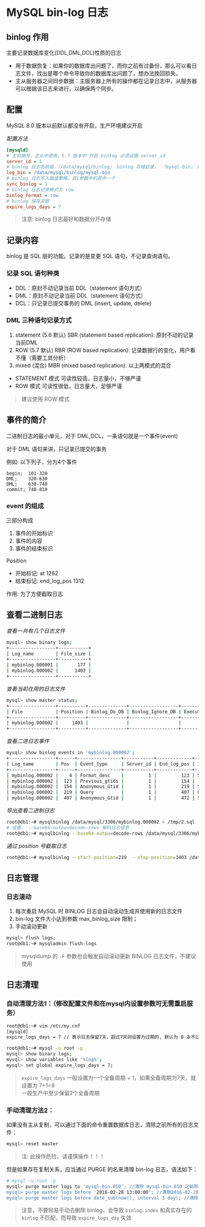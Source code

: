 # MySQL bin-log 日志


## binlog 作用

主要记录数据库变化(DDL,DML,DCL)性质的日志

- 用于数据恢复：如果你的数据库出问题了，而你之前有过备份，那么可以看日志文件，找出是哪个命令导致你的数据库出问题了，想办法挽回损失。
- 主从服务器之间同步数据：主服务器上所有的操作都在记录日志中，从服务器可以根据该日志来进行，以确保两个同步。

## 配置

MySQL 8.0 版本以前默认都没有开启，生产环境建议开启

*配置方法*

```ini
[mysqld]
# 主机编号，主从中使用，5.7 版本中 开启 binlog 必须设置 server_id
server_id = 1
# binlog 日志名前缀，『/data/mysql/binlog』 binlog 存储目录， 『mysql-bin』 binlog 文件名前缀，便如 mysql-bin.000001 mysql-bin.000002
log_bin = /data/mysql/binlog/mysql-bin
# binlog 日志写入磁盘策略，双1参数中的其中一个
sync_binlog = 1 
# binlog 日志记录格式为 row
binlog_format = row 
# binlog 保存天数
expire_logs_days = 7
```

> 注意: binlog 日志最好和数据分开存储

## 记录内容

binlog 是 SQL 层的功能。记录的是变更 SQL 语句，不记录查询语句。

### 记录 SQL 语句种类

- DDL：原封不动记录当前 DDL（statement 语句方式）
- DML：原封不动记录当前 DDL（statement 语句方式）
- DCL：只记录已提交事务的 DML (insert, update, delete)

### DML 三种语句记录方式

1. statement (5.6 默认) SBR (statement based replication): 原封不动的记录当前DML
2. ROW (5.7 默认) RBR (ROW based replication): 记录数据行的变化，用户看不懂（需要工具分析）
3. mixed (混合) MBR (mixed based replication): 以上两模式的混合 

- STATEMENT 模式 可读性较高，日志量小，不够严谨
- ROW 模式 可读性很低，日志量大，足够严谨

> 建议使用 ROW 模式

## 事件的简介

二进制日志的最小单元，对于 DML,DCL，一条语句就是一个事件(event)

对于 DML 语句来讲，只记录已提交的事务

例如: 以下列子，分为4个事件

```
begin;  101-320
DML;    320-630
DML;    630-740
commit; 740-810
```

### event 的组成

三部分构成

1. 事件的开始标识
2. 事件的内容
3. 事件的结束标识

Position

- 开始标记: at 1262
- 结束标记: end_log_pos 1312

作用: 为了方便截取日志

## 查看二进制日志

*查看一共有几个日志文件*

```bash
mysql> show binary logs;
+-----------------+-----------+
| Log_name        | File_size |
+-----------------+-----------+
| mybinlog.000001 |       177 |
| mybinlog.000002 |      1403 |
+-----------------+-----------+
```

*查看当前在用的日志文件*

```bash
mysql> show master status;
+-----------------+----------+--------------+------------------+-------------------+
| File            | Position | Binlog_Do_DB | Binlog_Ignore_DB | Executed_Gtid_Set |
+-----------------+----------+--------------+------------------+-------------------+
| mybinlog.000002 |     1403 |              |                  |                   |
+-----------------+----------+--------------+------------------+-------------------+
```

*查看二进日志事件*

```bash
mysql> show binlog events in 'mybinlog.000002';
+-----------------+------+----------------+-----------+-------------+-----------------------------------------------------------------------------------------------------------------------+
| Log_name        | Pos  | Event_type     | Server_id | End_log_pos | Info                                                                                                                  |
+-----------------+------+----------------+-----------+-------------+-----------------------------------------------------------------------------------------------------------------------+
| mybinlog.000002 |    4 | Format_desc    |         1 |         123 | Server ver: 5.7.28-log, Binlog ver: 4                                                                                 |
| mybinlog.000002 |  123 | Previous_gtids |         1 |         154 |                                                                                                                       |
| mybinlog.000002 |  154 | Anonymous_Gtid |         1 |         219 | SET @@SESSION.GTID_NEXT= 'ANONYMOUS'                                                                                  |
| mybinlog.000002 |  219 | Query          |         1 |         407 | CREATE USER 'repl'@'10.10.1.%' IDENTIFIED WITH 'mysql_native_password' AS '*6BB4837EB74329105EE4568DDA7DC67ED2CA2AD9' |
| mybinlog.000002 |  407 | Anonymous_Gtid |         1 |         472 | SET @@SESSION.GTID_NEXT= 'ANONYMOUS'
```

*导出查看二进制日志*

```bash
root@db1:~# mysqlbinlog /data/mysql/3306/mybinlog.000002 > /tmp/2.sql
# 或者， --base64-outpu=decode-rows 解码日志信息 
root@db1:~# mysqlbinlog --base64-outpu=decode-rows /data/mysql/3306/mybinlog.000002 > /tmp/2.sql
```

*通过 position 号截取日志*

```bash
root@db1:~# mysqlbinlog --start-position=219  --stop-position=1403 /data/mysql/3306/mybinlog.000002 > /tmp/r.sql
```

## 日志管理

### 日志滚动

1. 每次重启 MySQL 时 BINLOG 日志会自动滚动生成并使用新的日志文件
2. bin-log 文件大小达到参数 max_binlog_size 限制；
3. 手动滚动更新 

```bash
mysql> flush logs;
root@db1:~# mysqladmin flush-logs
```

> mysqldump 的 `-F` 参数也会触发自动滚动更新 BINLOG 日志文件，不建议使用

## 日志清理

### 自动清理方法1：（修改配置文件和在mysql内设置参数可无需重启服务）

```bash
root@db1:~# vim /etc/my.cnf
[mysqld]
expire_logs_days = 7 // 表示日志保留7天，超过7天则设置为过期的, 默认为 0 永不过期

root@db1:~# mysql -u root -p
mysql> show binary logs; 
mysql> show variables like '%log%';
mysql> set global expire_logs_days = 7;
```

> `expire_logs_days` 一般设置为一个全备周期 + 1，如果全备周期为7天，就设置为 7+1=8 <br/>
> 一般生产中至少保留2个全备周期

### 手动清理方法2：

如果没有主从复制，可以通过下面的命令重置数据库日志，清除之前所有的日志文件：

```bash
mysql> reset master
```

> 注: 此操作危险，请谨慎操作！！！

但是如果存在复制关系，应当通过 PURGE 的名来清理 bin-log 日志，语法如下：

```bash
# mysql -u root -p
mysql> purge master logs to 'mysql-bin.010’; //清除 mysql-bin.010 之前所有的日志
mysql> purge master logs before '2016-02-28 13:00:00'; //清除2016-02-28 13:00:00前的日志
mysql> purge master logs before date_sub(now(), interval 3 day); //清除3天前的bin日志
```

> 注意，不要轻易手动去删除 binlog，会导致 `binlog.index` 和真实存在的 `binlog` 不匹配，而导致 `expire_logs_day` 失效

